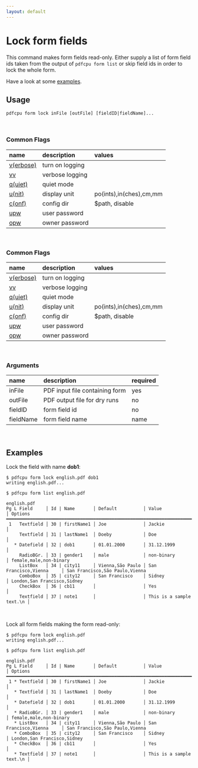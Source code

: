 ```yaml
---
layout: default
---
```


# Lock form fields

This command makes form fields read-only.
Either supply a list of form field ids taken from the output of `pdfcpu form list` or skip field ids in order to lock the whole form.

Have a look at some [examples](#examples).

## Usage

```
pdfcpu form lock inFile [outFile] [fieldID|fieldName]...
```

<br>

### Common Flags

| name                                            | description     | values
|:------------------------------------------------|:----------------|:-------
| [v(erbose)](../getting_started/common_flags.md) | turn on logging |
| [vv](../getting_started/common_flags.md)        | verbose logging |
| [q(uiet)](../getting_started/common_flags.md)   | quiet mode      |
| [u(nit)](../getting_started/common_flags.md)    | display unit    | po(ints),in(ches),cm,mm
| [c(onf)](../getting_started/common_flags.md)       | config dir      | $path, disable
| [upw](../getting_started/common_flags.md)          | user password   |
| [opw](../getting_started/common_flags.md)          | owner password  |

<br>

### Common Flags

| name                                            | description     | values
|:------------------------------------------------|:----------------|:-------
| [v(erbose)](../getting_started/common_flags.md) | turn on logging |
| [vv](../getting_started/common_flags.md)        | verbose logging |
| [q(uiet)](../getting_started/common_flags.md)   | quiet mode      |
| [u(nit)](../getting_started/common_flags.md)    | display unit    | po(ints),in(ches),cm,mm
| [c(onf)](../getting_started/common_flags.md)       | config dir      | $path, disable
| [upw](../getting_started/common_flags.md)          | user password   |
| [opw](../getting_started/common_flags.md)          | owner password  |

<br>

### Arguments

| name         | description         | required
|:-------------|:--------------------|:--------
| inFile       | PDF input file containing form      | yes
| outFile      | PDF output file for dry runs    | no
| fieldID      | form field id       | no
| fieldName    | form field name     | name

<br>

## Examples

Lock the field with name **dob1**:

```
$ pdfcpu form lock english.pdf dob1
writing english.pdf...

$ pdfcpu form list english.pdf

english.pdf
Pg L Field     │ Id | Name       │ Default          │ Value                    │ Options
━━━━━━━━━━━━━━━━━━━━━━━━━━━━━━━━━━━━━━━━━━━━━━━━━━━━━━━━━━━━━━━━━━━━━━━━━━━━━━━━━━━━━━━━━━━━━━━━━━━━━━━
 1   Textfield │ 30 | firstName1 │ Joe              │ Jackie                   │
     Textfield │ 31 | lastName1  │ Doeby            │ Doe                      │
   * Datefield │ 32 | dob1       │ 01.01.2000       │ 31.12.1999               │
     RadioBGr. │ 33 | gender1    │ male             │ non-binary               │ female,male,non-binary
     ListBox   │ 34 | city11     │ Vienna,São Paulo │ San Francisco,Vienna     │ San Francisco,São Paulo,Vienna
     ComboBox  │ 35 | city12     │ San Francisco    │ Sidney                   │ London,San Francisco,Sidney
     CheckBox  │ 36 | cb11       │                  │ Yes                      │
     Textfield │ 37 | note1      │                  │ This is a sample text.\n │
```
<br>

Lock all form fields making the form read-only:

```
$ pdfcpu form lock english.pdf
writing english.pdf...

$ pdfcpu form list english.pdf

english.pdf
Pg L Field     │ Id | Name       │ Default          │ Value                    │ Options
━━━━━━━━━━━━━━━━━━━━━━━━━━━━━━━━━━━━━━━━━━━━━━━━━━━━━━━━━━━━━━━━━━━━━━━━━━━━━━━━━━━━━━━━━━━━━━━━━━━━━━━
 1 * Textfield │ 30 | firstName1 │ Joe              │ Jackie                   │
   * Textfield │ 31 | lastName1  │ Doeby            │ Doe                      │
   * Datefield │ 32 | dob1       │ 01.01.2000       │ 31.12.1999               │
   * RadioBGr. │ 33 | gender1    │ male             │ non-binary               │ female,male,non-binary
   * ListBox   │ 34 | city11     │ Vienna,São Paulo │ San Francisco,Vienna     │ San Francisco,São Paulo,Vienna
   * ComboBox  │ 35 | city12     │ San Francisco    │ Sidney                   │ London,San Francisco,Sidney
   * CheckBox  │ 36 | cb11       │                  │ Yes                      │
   * Textfield │ 37 | note1      │                  │ This is a sample text.\n │
```